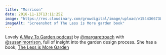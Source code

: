 ```yaml
---
title: "Morrison"
date: 2018-11-13T13:11:25Z
image: "https://res.cloudinary.com/growdigital/image/upload/v1544366738/book-fLjbdyrc.png"
imageAlt: "Screenshot of The Less is More garden book"
---
```


Lovely [A Way To Garden podcast](https://robinhoodradioondemand.com/podcast/a-way-to-garden-with-margaret-roach-february-12-garden-designer-susan-morrison) by [@margaretroach](https://twitter.com/margaretroach) with [@susanlmorrison](https://twitter.com/susanlmorrison), full of insight into the garden design process. She has a book, [The Less is More Garden](http://celandscapedesign.com/books-and-apps-for-small-space-and-traditional-garden-design/)
